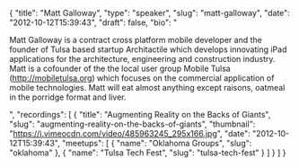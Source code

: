 {
  "title": "Matt Galloway",
  "type": "speaker",
  "slug": "matt-galloway",
  "date": "2012-10-12T15:39:43",
  "draft": false,
  "bio": "<p>Matt Galloway is a contract cross platform mobile developer and the founder of Tulsa based startup Architactile which develops innovating iPad applications for the architecture, engineering and construction industry. Matt is a cofounder of the the local user group Mobile Tulsa (http://mobiletulsa.org) which focuses on the commercial application of mobile technologies. Matt will eat almost anything except raisons, oatmeal in the porridge format and liver.</p>",
  "recordings": [
    {
      "title": "Augmenting Reality on the Backs of Giants",
      "slug": "augmenting-reality-on-the-backs-of-giants",
      "thumbnail": "https://i.vimeocdn.com/video/485963245_295x166.jpg",
      "date": "2012-10-12T15:39:43",
      "meetups": [
        {
          "name": "Oklahoma Groups",
          "slug": "oklahoma"
        },
        {
          "name": "Tulsa Tech Fest",
          "slug": "tulsa-tech-fest"
        }
      ]
    }
  ]
}